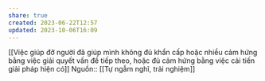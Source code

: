 ```yaml
---
share: true
created: 2023-06-22T12:57
updated: 2023-10-06T16:09
---
```

[[Việc giúp đỡ người đã giúp mình không đủ khẩn cấp hoặc nhiều cảm hứng bằng việc giải quyết vấn đề tiếp theo, hoặc đủ cảm hứng bằng việc cải tiến giải pháp hiện có]]
Nguồn:: [[Tự ngẫm nghĩ, trải nghiệm]]
